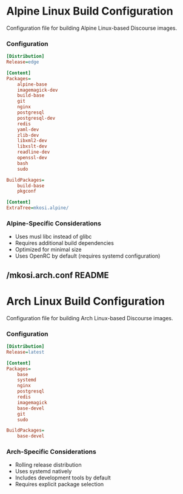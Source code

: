 # Alpine Linux Build Configuration

Configuration file for building Alpine Linux-based Discourse images.

### Configuration
```ini
[Distribution]
Release=edge

[Content]
Packages=
    alpine-base
    imagemagick-dev
    build-base
    git
    nginx
    postgresql
    postgresql-dev
    redis
    yaml-dev
    zlib-dev
    libxml2-dev
    libxslt-dev
    readline-dev
    openssl-dev
    bash
    sudo

BuildPackages=
    build-base
    pkgconf

[Content]
ExtraTree=mkosi.alpine/
```

### Alpine-Specific Considerations
- Uses musl libc instead of glibc
- Requires additional build dependencies
- Optimized for minimal size
- Uses OpenRC by default (requires systemd configuration)

## /mkosi.arch.conf README
# Arch Linux Build Configuration

Configuration file for building Arch Linux-based Discourse images.

### Configuration
```ini
[Distribution]
Release=latest

[Content]
Packages=
    base
    systemd
    nginx
    postgresql
    redis
    imagemagick
    base-devel
    git
    sudo

BuildPackages=
    base-devel
```

### Arch-Specific Considerations
- Rolling release distribution
- Uses systemd natively
- Includes development tools by default
- Requires explicit package selection